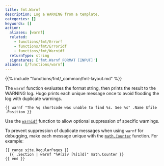 ```yaml
---
title: fmt.Warnf
description: Log a WARNING from a template.
categories: []
keywords: []
action:
  aliases: [warnf]
  related:
    - functions/fmt/Errorf
    - functions/fmt/Erroridf
    - functions/fmt/Warnidf
  returnType: string
  signatures: ['fmt.Warnf FORMAT [INPUT]']
aliases: [/functions/warnf]
---
```


{{% include "functions/fmt/_common/fmt-layout.md" %}}

The `warnf` function evaluates the format string, then prints the result to the WARNING log. Hugo prints each unique message once to avoid flooding the log with duplicate warnings.

```go-html-template
{{ warnf "The %q shortcode was unable to find %s. See %s" .Name $file .Position }}
```

Use the [`warnidf`] function to allow optional suppression of specific warnings.

To prevent suppression of duplicate messages when using `warnf` for debugging, make each message unique with the [`math.Counter`] function. For example:

```go-html-template
{{ range site.RegularPages }}
  {{ .Section | warnf "%#[2]v [%[1]d]" math.Counter }}
{{ end }}
```

[`math.Counter`]: /functions/math/counter/

[`warnidf`]: /functions/fmt/warnidf/
